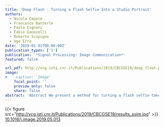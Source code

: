 ```yaml
---
title: 'Deep Flash : Turning a Flash Selfie Into a Studio Portrait'
authors:
  - Nicola Capece
  - Francesco Banterle
  - Paolo Cignoni
  - Fabio Ganovelli
  - Roberto Scopigno
  - Ugo Erra
date: '2019-01-01T00:00:00Z'
publication_types: ['1']
publication: '*Signal Processing: Image Communication*'
featured: false

url_pdf: http://vcg.isti.cnr.it/Publications/2019/CBCGSE19/deep_flash.pdf
image:
#    caption: 'Image'
    focal_point: ''
    preview_only: false
    share: false
abstract: 'Abstract We present a method for turning a flash selfie taken with a smartphone into a photograph as if it was taken in a studio setting with uniform lighting. Our method uses a convolutional neural network trained on a set of pairs of photographs acquired in an ad-hoc acquisition campaign. Each pair consists of one photograph of a subject''s face taken with the camera flash enabled and another one of the same subject in the same pose illuminated using a photographic studio-lighting setup. We show how our method can amend defects introduced by a close-up camera flash, such as specular highlights, shadows, skin shine, and flattened images.    Website to the official publication: Signal Processing: Image Communication. DOI: 10.1016/j.image.2019.05.013.    Results      Samples of validation data. Each group of images is composed of: the original image taken with the smartphone flash (top left); the flash image to which the bilateral filter was applied (bottom left); the image reconstructed by the difference prediction of the CNN (center); the ground truth reconstructed (top right); the ground truth (bottom right). \revision{The SSIM was computed by comparing the central image of each group and the image at top right.'
---
```

{{< figure src="http://vcg.isti.cnr.it/Publications/2019/CBCGSE19/results_ssim.jpg" >}}
[ 10.1016/j.image.2019.05.013](https://doi.org/10.1016/j.image.2019.05.013)

